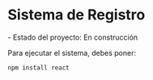 <h1> Sistema de Registro</h1>
- Estado del proyecto: En construcción

Para ejecutar el sistema, debes poner:

````npm install react````
